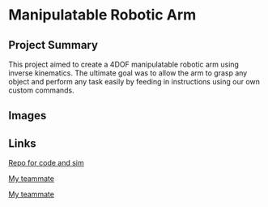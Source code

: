 # Manipulatable Robotic Arm

## Project Summary

This project aimed to create a 4DOF manipulatable robotic arm using inverse kinematics. The ultimate goal was to allow the arm to grasp any object and perform any task easily by feeding in instructions using our own custom commands.

## Images

## Links

[Repo for code and sim](https://github.com/ib619/DORAEMON)

[My teammate](https://github.com/yannichau)

[My teammate](https://github.com/ib619)
